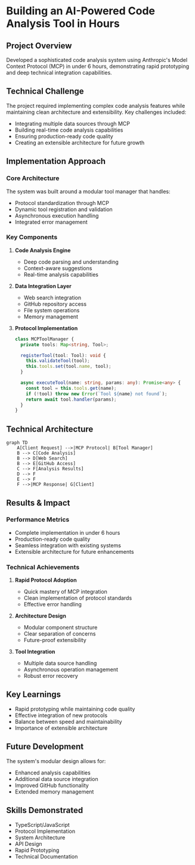# Building an AI-Powered Code Analysis Tool in Hours

## Project Overview
Developed a sophisticated code analysis system using Anthropic's Model Context Protocol (MCP) in under 6 hours, demonstrating rapid prototyping and deep technical integration capabilities.

## Technical Challenge
The project required implementing complex code analysis features while maintaining clean architecture and extensibility. Key challenges included:
- Integrating multiple data sources through MCP
- Building real-time code analysis capabilities 
- Ensuring production-ready code quality
- Creating an extensible architecture for future growth

## Implementation Approach

### Core Architecture
The system was built around a modular tool manager that handles:
- Protocol standardization through MCP
- Dynamic tool registration and validation
- Asynchronous execution handling
- Integrated error management

### Key Components
1. **Code Analysis Engine**
   - Deep code parsing and understanding
   - Context-aware suggestions
   - Real-time analysis capabilities

2. **Data Integration Layer**
   - Web search integration
   - GitHub repository access
   - File system operations
   - Memory management

3. **Protocol Implementation**
   ```typescript
   class MCPToolManager {
     private tools: Map<string, Tool>;

     registerTool(tool: Tool): void {
       this.validateTool(tool);
       this.tools.set(tool.name, tool);
     }

     async executeTool(name: string, params: any): Promise<any> {
       const tool = this.tools.get(name);
       if (!tool) throw new Error(`Tool ${name} not found`);
       return await tool.handler(params);
     }
   }
   ```

## Technical Architecture
```mermaid
graph TD
    A[Client Request] -->|MCP Protocol| B[Tool Manager]
    B --> C[Code Analysis]
    B --> D[Web Search]
    B --> E[GitHub Access]
    C --> F[Analysis Results]
    D --> F
    E --> F
    F -->|MCP Response| G[Client]
```

## Results & Impact

### Performance Metrics
- Complete implementation in under 6 hours
- Production-ready code quality
- Seamless integration with existing systems
- Extensible architecture for future enhancements

### Technical Achievements
1. **Rapid Protocol Adoption**
   - Quick mastery of MCP integration
   - Clean implementation of protocol standards
   - Effective error handling

2. **Architecture Design**
   - Modular component structure
   - Clear separation of concerns
   - Future-proof extensibility

3. **Tool Integration**
   - Multiple data source handling
   - Asynchronous operation management
   - Robust error recovery

## Key Learnings
- Rapid prototyping while maintaining code quality
- Effective integration of new protocols
- Balance between speed and maintainability
- Importance of extensible architecture

## Future Development
The system's modular design allows for:
- Enhanced analysis capabilities
- Additional data source integration
- Improved GitHub functionality
- Extended memory management

## Skills Demonstrated
- TypeScript/JavaScript
- Protocol Implementation
- System Architecture
- API Design
- Rapid Prototyping
- Technical Documentation